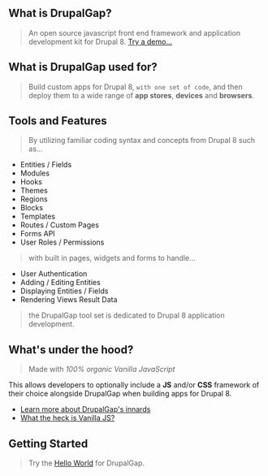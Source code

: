 ## What is DrupalGap?

> An open source javascript front end framework and application development kit for Drupal 8. [Try a demo...](http://demo.drupalgap.org/8) 

## What is DrupalGap used for?

> Build custom apps for Drupal 8, `with one set of code`, and then deploy them to a wide range of **app stores**, **devices** and **browsers**.

## Tools and Features

> By utilizing familiar coding syntax and concepts from Drupal 8 such as...

- Entities / Fields
- Modules
- Hooks
- Themes
- Regions
- Blocks
- Templates
- Routes / Custom Pages
- Forms API
- User Roles / Permissions

> with built in pages, widgets and forms to handle...

- User Authentication
- Adding / Editing Entities
- Displaying Entities / Fields
- Rendering Views Result Data

> the DrupalGap tool set is dedicated to Drupal 8 application development.

## What's under the hood?

> Made with *100% organic Vanilla JavaScript*

This allows developers to optionally include a **JS** and/or **CSS** framework of their choice alongside DrupalGap when building apps for Drupal 8.

- [Learn more about DrupalGap's innards](http://docs.drupalgap.org/8/Introduction/How_DrupalGap_Works)
- [What the heck is Vanilla JS?](http://stackoverflow.com/questions/20435653/what-is-vanillajs)

## Getting Started

> Try the [Hello World](http://docs.drupalgap.org/8/Hello_World) for DrupalGap.
